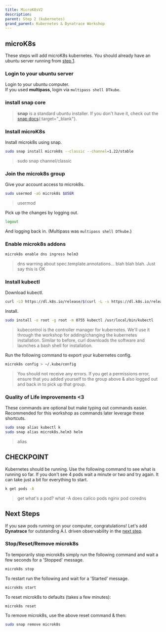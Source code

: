 ```yaml
---
title: MicroK8sV2
description:
parent: Step 2 (kubernetes)
grand_parent: Kubernetes & Dynatrace Workshop
---
```


## microK8s

These steps will add microK8s kubernetes.  You should already have an ubuntu server running from [step 1](step1).

### Login to your ubuntu server

Login to your ubuntu computer.  
If you used **multipass**, login via `multipass shell DTkube`.

### install snap core

> **snap** is a standard ubuntu installer.  If you don't have it, check out the [snap docs](https://snapcraft.io/docs/installing-snapd?_ga=2.268412426.506881216.1628521158-685084332.1628085001){:target="_blank"}.

### Install microK8s

Install microk8s using snap.

```bash
sudo snap install microk8s --classic --channel=1.22/stable
```

> sudo
> snap
> channel/classic

### Join the microk8s group

Give your account access to microk8s.

```bash
sudo usermod -aG microk8s $USER
```

> usermod

Pick up the changes by logging out.

```bash
logout
```

And logging back in.  (Multipass was `multipass shell DTkube`.)

### Enable microk8s addons

```bash
microk8s enable dns ingress helm3
```

> dns
> warning about spec.template.annotations... blah blah blah.  Just say this is OK

### Install kubectl

Download kubectl.

```bash
curl -LO https://dl.k8s.io/release/$(curl -L -s https://dl.k8s.io/release/stable.txt)/bin/linux/amd64/kubectl
```

Install.

```bash
sudo install -o root -g root -m 0755 kubectl /usr/local/bin/kubectl
```

> kubecontrol is the controller manager for kubernetes.  We'll use it through the workshop for adding/changing the kubernetes installation.  Similar to before, curl downloads the software and launches a bash shell for installation.  

Run the following command to export your kubernetes config.

```bash
microk8s config > ~/.kube/config
```

> You should not receive any errors.  If you get a permissions error, ensure that you added yourself to the group above & also logged out and back in to pick up that group.

### Quality of Life improvements <3

These commands are optional but make typing out commands easier.  Recommended for this workshop as commands later leverage these shortcuts.

```bash
sudo snap alias kubectl k
sudo snap alias microk8s.helm3 helm
```

> alias

## CHECKPOINT

Kubernetes should be running.  Use the following command to see what is running so far.  If you don't see 4 pods wait a minute or two and try again.  It can take just a bit for everything to start.

```bash
k get pods -A
```

> get
> what's a pod?
> what -A does
> calico pods
> nginx pod
> coredns

## Next Steps

If you saw pods running on your computer, congratulations!  Let's add **Dynatrace** for outstanding A.I. driven observability in the [next step](step3).

### Stop/Reset/Remove microk8s

To temporarily stop microk8s simply run the following command and wait a few seconds for a 'Stopped' message.

```bash
microk8s stop
```

To restart run the following and wait for a 'Started' message.

```bash
microk8s start
```

To reset microk8s to defaults (takes a few minutes):

```bash
microk8s reset
```

To remove microk8s, use the above reset command & then:

```bash
sudo snap remove microk8s
```

<script src="{{ base.url | prepend: site.url }}/assets/js/copy.js"></script>
